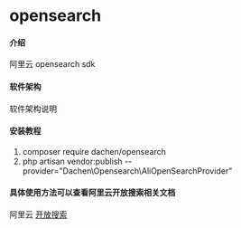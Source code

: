 # opensearch

#### 介绍
阿里云 opensearch sdk 

#### 软件架构
软件架构说明


#### 安装教程

1.  composer require dachen/opensearch
2.  php artisan vendor:publish --provider="Dachen\Opensearch\AliOpenSearchProvider"

#### 具体使用方法可以查看阿里云开放搜索相关文档
   阿里云 [开放搜索](https://help.aliyun.com/document_detail/53078.html?spm=a2c4g.11186623.6.678.9l8hCz)